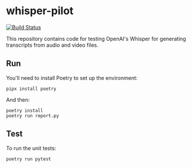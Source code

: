 # whisper-pilot
 
[![Build Status](https://github.com/edsu/whisper-pilot/actions/workflows/test.yml/badge.svg)](https://github.com/edsu/whisper-pilot/actions/workflows/test.yml)

This repository contains code for testing OpenAI's Whisper for generating transcripts from audio and video files.

## Run

You'll need to install Poetry to set up the environment:

```
pipx install poetry
```

And then:

```
poetry install
poetry run report.py
```

## Test

To run the unit tests:

```
poetry run pytest
```
